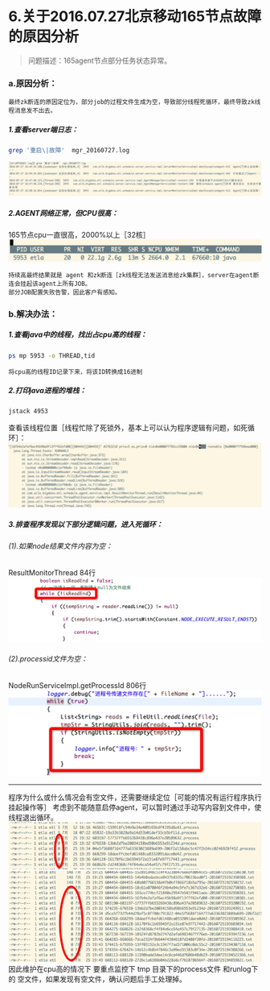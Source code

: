 # 6.关于2016.07.27北京移动165节点故障的原因分析

> 问题描述：165agent节点部分任务状态异常。

### a.原因分析：
	最终zk断连的原因定位为，部分job的过程文件生成为空，导致部分线程死循环，最终导致zk线程消息发不出去。
##### 1.查看server端日志：
```bash
grep '重启\|故障'  mgr_20160727.log
```
![image](../_image/agent_exception1.png) 
##### 2.AGENT网络正常，但CPU很高：
165节点cpu一直很高，2000%以上［32核］
![image](../_image/agent_exception2.png) 

	持续高最终结果就是 agent 和zk断连［zk线程无法发送消息给zk集群］，server在agent断连会挂起该agent上所有JOB。
	部分JOB配置失败告警，因此客户有感知。

### b.解决办法：
##### 1.查看java中的线程，找出占cpu高的线程： 
```bash
ps mp 5953 -o THREAD,tid
```
`将cpu高的线程ID记录下来，将该ID转换成16进制`

##### 2.打印java进程的堆栈：
```bash
jstack 4953 
```
查看该线程位置［线程忙除了死锁外，基本上可以认为程序逻辑有问题，如死循环］：
![image](../_image/agent_exception3.png) 

##### 3.排查程序发现以下部分逻辑问题，进入死循环：
###### (1).如果node结果文件内容为空：
ResultMonitorThread  84行
![image](../_image/agent_exception4.png) 

###### (2).processid文件为空：
NodeRunServiceImpl.getProcessId 806行
![image](../_image/agent_exception5.png) 


------------------------------------------------------------
程序为什么或什么情况会有空文件，还需要继续定位［可能的情况有运行程序执行挂起操作等］
考虑到不能随意启停agent，可以暂时通过手动写内容到文件中，使线程退出循环。
![image](../_image/agent_exception6.png) 
![image](../_image/agent_exception7.png) 
因此维护在cpu高的情况下 要重点监控下  tmp 目录下的process文件  和runlog下的 空文件，如果发现有空文件，确认问题后手工处理掉。